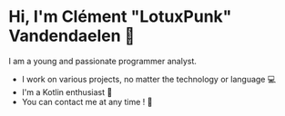 # Hi, I'm Clément "LotuxPunk" Vandendaelen 👋

I am a young and passionate programmer analyst.

* I work on various projects, no matter the technology or language 💻
* I'm a Kotlin enthusiast 🚀
* You can contact me at any time ! 📮 
